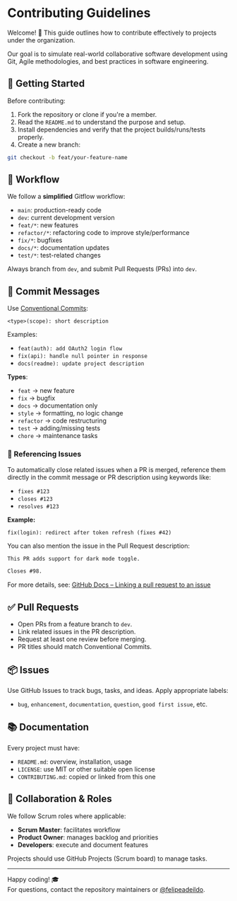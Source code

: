 # Contributing Guidelines

Welcome! 👋 This guide outlines how to contribute effectively to projects under the organization.

Our goal is to simulate real-world collaborative software development using Git, Agile methodologies, and best practices in software engineering.

## 🚀 Getting Started

Before contributing:

1. Fork the repository or clone if you're a member.
2. Read the `README.md` to understand the purpose and setup.
3. Install dependencies and verify that the project builds/runs/tests properly.
4. Create a new branch:  

```bash
git checkout -b feat/your-feature-name
```

## 🧠 Workflow

We follow a **simplified** Gitflow workflow:

- `main`: production-ready code  
- `dev`: current development version  
- `feat/*`: new features  
- `refactor/*`: refactoring code to improve style/performance  
- `fix/*`: bugfixes  
- `docs/*`: documentation updates  
- `test/*`: test-related changes  

Always branch from `dev`, and submit Pull Requests (PRs) into `dev`.

## 📝 Commit Messages

Use [Conventional Commits](https://www.conventionalcommits.org):

```
<type>(scope): short description
```

Examples:
- `feat(auth): add OAuth2 login flow`
- `fix(api): handle null pointer in response`
- `docs(readme): update project description`

**Types**:
- `feat` → new feature  
- `fix` → bugfix  
- `docs` → documentation only  
- `style` → formatting, no logic change  
- `refactor` → code restructuring  
- `test` → adding/missing tests  
- `chore` → maintenance tasks  

### 🔗 Referencing Issues

To automatically close related issues when a PR is merged, reference them directly in the commit message or PR description using keywords like:

- `fixes #123`
- `closes #123`
- `resolves #123`

**Example:**
```text
fix(login): redirect after token refresh (fixes #42)
```

You can also mention the issue in the Pull Request description:

```markdown
This PR adds support for dark mode toggle.

Closes #98.
```

For more details, see: [GitHub Docs – Linking a pull request to an issue](https://docs.github.com/en/issues/tracking-your-work-with-issues/linking-a-pull-request-to-an-issue)

## ✅ Pull Requests

- Open PRs from a feature branch to `dev`.
- Link related issues in the PR description.
- Request at least one review before merging.
- PR titles should match Conventional Commits.

## 📦 Issues

Use GitHub Issues to track bugs, tasks, and ideas. Apply appropriate labels:
- `bug`, `enhancement`, `documentation`, `question`, `good first issue`, etc.

## 📚 Documentation

Every project must have:
- `README.md`: overview, installation, usage
- `LICENSE`: use MIT or other suitable open license
- `CONTRIBUTING.md`: copied or linked from this one

## 👥 Collaboration & Roles

We follow Scrum roles where applicable:
- **Scrum Master**: facilitates workflow
- **Product Owner**: manages backlog and priorities
- **Developers**: execute and document features

Projects should use GitHub Projects (Scrum board) to manage tasks.

---

Happy coding! 🎓  
For questions, contact the repository maintainers or [@felipeadeildo](https://github.com/felipeadeildo).